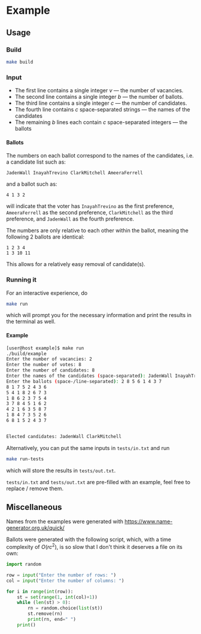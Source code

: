 # Example

## Usage

### Build

```sh
make build
```

### Input

* The first line contains a single integer $v$ &mdash; the number of vacancies.
* The second line contains a single integer $b$ &mdash; the number of ballots.
* The third line contains a single integer $c$ &mdash; the number of candidates.
* The fourth line contains $c$ space-separated strings &mdash; the names of the candidates
* The remaining $b$ lines each contain $c$ space-separated integers &mdash; the ballots

#### Ballots

The numbers on each ballot correspond to the names of the candidates, i.e. a candidate list such as:

```
JadenWall InayahTrevino ClarkMitchell AmeeraFerrell
```

and a ballot such as:

```
4 1 3 2
```

will indicate that the voter has `InayahTrevino` as the first preference, `AmeeraFerrell` as the second preference, `ClarkMitchell` as the third preference, and `JadenWall` as the fourth preference.

The numbers are only relative to each other within the ballot, meaning the following 2 ballots are identical:

```
1 2 3 4
1 3 10 11
```

This allows for a relatively easy removal of candidate(s).

### Running it

For an interactive experience, do

```sh
make run
```

which will prompt you for the necessary information and print the results in the terminal as well.

#### Example

```sh
[user@host example]$ make run
./build/example
Enter the number of vacancies: 2
Enter the number of votes: 8
Enter the number of candidates: 8
Enter the names of the candidates (space-separated): JadenWall InayahTrevino ClarkMitchell AmeeraFerrell AntonyMorrow JoseBishop VanessaPacheco TraciFrye
Enter the ballots (space-/line-separated): 2 8 5 6 1 4 3 7
8 1 7 5 2 4 3 6
5 4 1 8 2 6 7 3
1 8 6 2 3 7 5 4
3 7 8 4 5 1 6 2
4 2 1 6 3 5 8 7
1 8 4 7 3 5 2 6
6 8 1 5 2 4 3 7


Elected candidates: JadenWall ClarkMitchell 
```

Alternatively, you can put the same inputs in `tests/in.txt` and run

```sh
make run-tests
```

which will store the results in `tests/out.txt`.

`tests/in.txt` and `tests/out.txt` are pre-filled with an example, feel free to replace / remove them.

## Miscellaneous

Names from the examples were generated with https://www.name-generator.org.uk/quick/

Ballots were generated with the following script, which, with a time complexity of $O(rc^2)$, is so slow that I don't think it deserves a file on its own:

```python
import random

row = input("Enter the number of rows: ")
col = input("Enter the number of columns: ")

for i in range(int(row)):
    st = set(range(1, int(col)+1))
    while (len(st) > 0):
        rn = random.choice(list(st))
        st.remove(rn)
        print(rn, end=" ")
    print()
```
